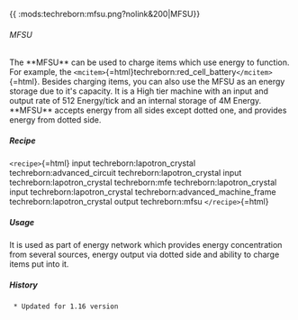 {{ :mods:techreborn:mfsu.png?nolink&200\|MFSU}}

###### MFSU

The \*\*MFSU\*\* can be used to charge items which use energy to
function. For example, the
`<mcitem>`{=html}techreborn:red_cell_battery`</mcitem>`{=html}. Besides
charging items, you can also use the MFSU as an energy storage due to
it\'s capacity. It is a High tier machine with an input and output rate
of 512 Energy/tick and an internal storage of 4M Energy. \*\*MFSU\*\*
accepts energy from all sides except dotted one, and provides energy
from dotted side.

##### Recipe

`<recipe>`{=html} input techreborn:lapotron_crystal
techreborn:advanced_circuit techreborn:lapotron_crystal input
techreborn:lapotron_crystal techreborn:mfe techreborn:lapotron_crystal
input techreborn:lapotron_crystal techreborn:advanced_machine_frame
techreborn:lapotron_crystal output techreborn:mfsu `</recipe>`{=html}

##### Usage

It is used as part of energy network which provides energy concentration
from several sources, energy output via dotted side and ability to
charge items put into it.

##### History

` * Updated for 1.16 version`

